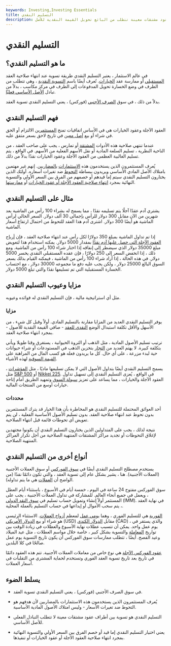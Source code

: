 ```yaml
---
keywords: Investing,Investing Essentials
title: التسليم النقدي
description: التسليم النقدي هو تسوية بين أطراف عقود مشتقات معينة تتطلب من البائع تحويل القيمة النقدية للأصل.
---
```


# التسليم النقدي
## ما هو التسليم النقدي؟

في عالم الاستثمار ، يعتبر التسليم النقدي طريقة تسوية عند انتهاء صلاحية العقد [المستقبلي](/futurescontract) أو ممارسة عقد [الخيارات](/option). تُعرف أيضًا باسم [التسوية النقدية](/cashsettlement) ، وهي تتطلب من الطرف في وضع الخسارة تحويل المدفوعات إلى الطرف في مركز مكاسب ، بدلاً من تبادل [الأصل الأساسي فعليًا](/underlying-asset).

بدلاً من ذلك ، في سوق [الصرف الأجنبي](/foreign-exchange) (فوركس) ، يعني التسليم النقدي تسوية العقد.

## فهم التسليم النقدي

العقود الآجلة وعقود الخيارات هي في الأساس اتفاقيات تمنح [المستثمرين](/investor) الالتزام أو الحق في شراء أو بيع [أصل معين](/asset) في تاريخ لاحق بسعر متفق عليه.

عندما تنتهي صلاحية هذه الأدوات [المشتقة](/derivative) أو تمارس ، يجب على صاحب العقد ، من الناحية النظرية ، تسليم السلعة المادية أو نقل الأسهم الفعلية من الأسهم. في الواقع ، يتم تسليم الغالبية العظمى من العقود الآجلة وعقود الخيارات نقدًا بدلاً من ذلك.

يُعرف المستثمرون الذين يستخدمون هذه [الاستثمارات](/investment) [بالمضاربين](/speculator). إنهم غير مهتمين بامتلاك الأصل المادي الأساسي ويريدون ببساطة [التحوط](/hedge) ضد تغيرات أسعاره. أولئك الذين يختارون التسليم النقدي سيتم إما قيدهم أو خصمهم من الفرق بين السعر الأولي والتسوية النهائية بمجرد [انتهاء صلاحية العقود الآجلة أو عقود الخيارات](/expirationdate) أو [ممارستها](/exercise).

## مثال على التسليم النقدي

يشتري آدم عقدًا آجلًا يتم تسليمه نقدًا ، مما يسمح له بشراء 100 رأس من الماشية بعد شهرين من الآن مقابل 300 دولار للرأس بإجمالي 30 ألف دولار. السعر الحالي لرأس الماشية هو أيضًا 300 دولار. اشترى آدم هذا العقد للتحوط من احتمال ارتفاع أسعار الماشية.

إذا تم تداول الماشية بمبلغ 350 دولارًا لكل رأس عند انتهاء صلاحية العقد ، فإن [أرباح العقود الآجلة التي حصل عليها آدم نقدًا](/profit) بمقدار 5000 دولار. يمكنه استخدام هذا لتعويض مبلغ 35000 دولار الذي سيضطر إلى إنفاقه إذا اختار شراء 100 رأس من الماشية. ومع ذلك ، إذا انخفض السعر إلى 250 دولارًا ، فإن عقده المستقبلي النقدي يخسر 5000 دولار. في هذه الحالة ، إذا أراد شراء 100 رأس من الماشية ، فيمكنه القيام بذلك بسعر السوق البالغ 25000 دولار ، ولكن يجب عليه دفع ما مجموعه 30000 دولار ، مع احتساب الخسارة المستقبلية التي تم تسليمها نقدًا والتي تبلغ 5000 دولار.

## مزايا وعيوب التسليم النقدي

مثل أي استراتيجية مالية ، فإن التسليم النقدي له فوائده وعيوبه.

### مزايا

يوفر التسليم النقدي العديد من المزايا مقارنة بالتسليم المادي. أولاً وقبل كل شيء ، من الأسهل والأقل تكلفة استبدال الوضع [النقدي للعقد](/cash_position) - صافي القيمة النقدية للأصول - بمجرد انتهاء صلاحية العقد.

ترتيب تسليم الأصول المادية ، مثل الذهب أو الثروة الحيوانية ، يستغرق وقتا طويلا ويأتي بتكلفة كبيرة. لا يهتم العديد من [التجار](/trader) بتخزين الذهب في المستودعات أو شراء حيوانات حية لبدء مزرعة ، على أي حال. كل ما يريدون فعله هو كسب المال من المراهنة على [القيمة السوقية](/marketvalue) لهذه الأشياء.

يسمح التسليم النقدي أيضًا بتداول الأصول التي لا يمكن تسليمها ماديًا ، مثل [المؤشرات](/index) ، مثل [S&P 500](/sp500) أو [Nikkei 225](/nikkei). في الواقع ، يُعزى التسليم النقدي إلى تسهيل تداول العقود الآجلة والخيارات ، مما يساعد على تعزيز [سيولة السوق](/liquidity) وتمهيد الطريق أمام إتاحة خيارات أوسع من المنتجات المالية.

### محددات

أحد العوائق المحتملة للتسليم النقدي هو المخاطرة بأن هذا الخيار قد يترك المستثمرين بدون تحوط عند انتهاء صلاحية العقد. بدون تسليم الأصول الأساسية الفعلية ، لن يتم تعويض أي تحوطات قائمة قبل انتهاء الصلاحية.

نتيجة لذلك ، يجب على المتداولين الذين يختارون التسليم النقدي أن يكونوا مجتهدين لإغلاق التحوطات أو تجديد مراكز المشتقات المنتهية الصلاحية من أجل تكرار المراكز المنتهية الصلاحية.

## أنواع أخرى من التسليم النقدي

يستخدم مصطلح التسليم النقدي أيضًا في [سوق الفوركس](/forex) أو سوق العملات الأجنبية (العملات الأجنبية). هنا ، يشير بشكل عام إلى تسوية العقد ، والتي تكون دائمًا نقدًا (من الواضح أن [العملات](/currency) هي ما يتم تداوله).

سوق الفوركس مفتوح 24 ساعة في اليوم ، خمسة أيام في الأسبوع ، باستثناء أيام العطل ، ويعمل في جميع أنحاء العالم. للمشاركة في تداول العملات الأجنبية ، يجب على المستثمر أولاً إنشاء وتمويل حساب تسليم في [سوق النقد الدولي](/imm) (IMM). في نهاية العقد ، يتم سحب الأموال أو إيداعها في حساب التسليم بالعملة المحلية.

[الفورية](/spottrade) هي للتسليم الفوري ، وهما [يومي عمل](/business-day) لمعظم [أزواج العملات](/currencypair). الاستثناء الرئيسي هو شراء أو بيع [الدولار الأمريكي](/usd-united-states-dollar) (USD) مقابل [الدولار الكندي](/cad-canadian-dollar) (CAD) ، والذي يستقر في يوم عمل واحد. يمكن أن تتسبب عطلات نهاية الأسبوع والعطلات في زيادة الوقت بين تواريخ [المعاملة](/transaction) والتسوية بشكل كبير ، خاصة خلال مواسم العطلات ، مثل عيد الميلاد وعيد الفصح. أيضًا ، تتطلب ممارسات سوق الفوركس أن يكون تاريخ التسوية يوم عمل صالحًا في كلا البلدين.

[عقود الفوركس الآجلة](/forward-exchange-contract) هي نوع خاص من معاملات العملات الأجنبية. تتم هذه العقود دائمًا في تاريخ بعد تاريخ تسوية العقد الفوري وتستخدم لحماية المشتري من التقلبات في أسعار العملات.

## يسلط الضوء

- في سوق الصرف الأجنبي (فوركس) ، يعني التسليم النقدي تسوية العقد.

- يُعرف المستثمرون الذين يستخدمون هذه الاستثمارات بالمضاربين لأن هدفهم هو التحوط ضد تغيرات الأسعار - وليس امتلاك الأصول المادية الأساسية.

- التسليم النقدي هو تسوية بين أطراف عقود مشتقات معينة لا تتطلب التبادل الفعلي للأصل الأساسي.

- يعني اختيار التسليم النقدي إما قيد أو خصم الفرق بين السعر الأولي والتسوية النهائية بمجرد انتهاء صلاحية العقود الآجلة أو عقود الخيارات أو تنفيذها.

